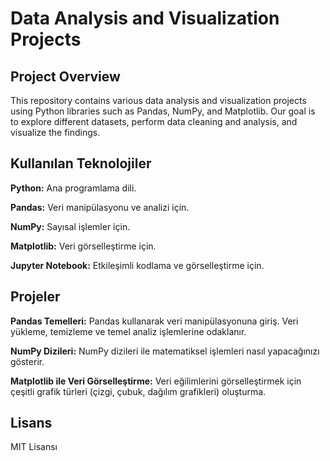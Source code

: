 
# Data Analysis and Visualization Projects

## Project Overview

This repository contains various data analysis and visualization projects using Python libraries such as Pandas, NumPy, and Matplotlib. Our goal is to explore different datasets, perform data cleaning and analysis, and visualize the findings.


## Kullanılan Teknolojiler

**Python:** Ana programlama dili.

**Pandas:** Veri manipülasyonu ve analizi için.

**NumPy:** Sayısal işlemler için.

**Matplotlib:** Veri görselleştirme için.

**Jupyter Notebook:** Etkileşimli kodlama ve görselleştirme için.


## **Projeler**

**Pandas Temelleri:** Pandas kullanarak veri manipülasyonuna giriş. Veri yükleme, temizleme ve temel analiz işlemlerine odaklanır.

**NumPy Dizileri:** NumPy dizileri ile matematiksel işlemleri nasıl yapacağınızı gösterir.

**Matplotlib ile Veri Görselleştirme:** Veri eğilimlerini görselleştirmek için çeşitli grafik türleri (çizgi, çubuk, dağılım grafikleri) oluşturma.

## Lisans
MIT Lisansı

